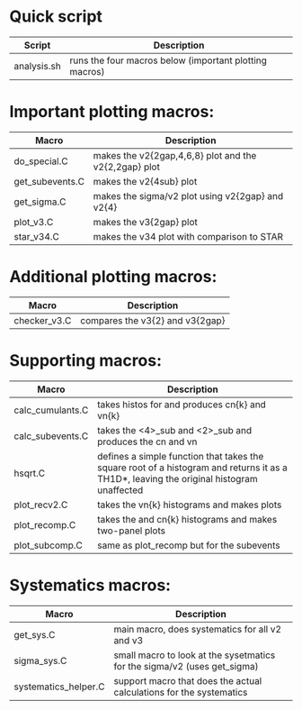 # Quick script

Script | Description
------ | -----------
analysis.sh | runs the four macros below (important plotting macros)



# Important plotting macros:

Macro | Description
----- | -----------
do_special.C | makes the v2{2gap,4,6,8} plot and the v2{2,2gap} plot
get_subevents.C | makes the v2{4sub} plot
get_sigma.C | makes the sigma/v2 plot using v2{2gap} and v2{4}
plot_v3.C | makes the v3{2gap} plot
star_v34.C | makes the v34 plot with comparison to STAR



# Additional plotting macros:

Macro | Description
----- | -----------
checker_v3.C | compares the v3{2} and v3{2gap}



# Supporting macros:

Macro | Description
----- | -----------
calc_cumulants.C | takes histos for <k> and produces cn{k} and vn{k}
calc_subevents.C | takes the <4>_sub and <2>_sub and produces the cn and vn
hsqrt.C | defines a simple function that takes the square root of a histogram and returns it as a TH1D*, leaving the original histogram unaffected
plot_recv2.C | takes the vn{k} histograms and makes plots
plot_recomp.C | takes the <k> and cn{k} histograms and makes two-panel plots
plot_subcomp.C | same as plot_recomp but for the subevents



# Systematics macros:

Macro | Description
----- | -----------
get_sys.C | main macro, does systematics for all v2 and v3
sigma_sys.C | small macro to look at the sysetmatics for the sigma/v2 (uses get_sigma)
systematics_helper.C | support macro that does the actual calculations for the systematics

